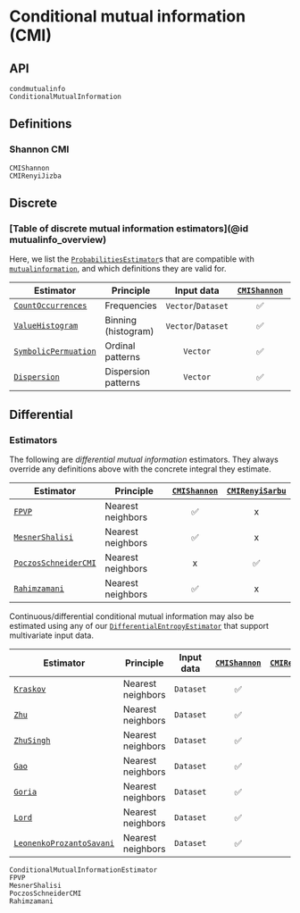 # Conditional mutual information (CMI)

## API

```@docs
condmutualinfo
ConditionalMutualInformation
```

## Definitions

### Shannon CMI

```@docs
CMIShannon
CMIRenyiJizba
```

## Discrete

### [Table of discrete mutual information estimators](@id mutualinfo_overview)

Here, we list the [`ProbabilitiesEstimator`](@ref)s that are compatible with
[`mutualinformation`](@ref), and which definitions they are valid for.

| Estimator                    | Principle           |     Input data     | [`CMIShannon`](@ref) | [`CMIRenyiSarbu`](@ref) |
| ---------------------------- | ------------------- | :----------------: | :------------------: | :----------------: |
| [`CountOccurrences`](@ref)   | Frequencies         | `Vector`/`Dataset` |          ✅          |         ✅         |
| [`ValueHistogram`](@ref)     | Binning (histogram) | `Vector`/`Dataset` |          ✅          |         ✅         |
| [`SymbolicPermuation`](@ref) | Ordinal patterns    |      `Vector`      |          ✅          |         ✅         |
| [`Dispersion`](@ref)         | Dispersion patterns |      `Vector`      |          ✅          |         ✅         |

## Differential

### Estimators

The following are *differential mutual information* estimators. They always
override any definitions above with the concrete integral they estimate.

| Estimator                           | Principle         | [`CMIShannon`](@ref) | [`CMIRenyiSarbu`](@ref) |
| ----------------------------------- | ----------------- | :------------------: | :----------------: |
| [`FPVP`](@ref) | Nearest neighbors |          ✅          |         x          |
| [`MesnerShalisi`](@ref)             | Nearest neighbors |          ✅          |         x          |
| [`PoczosSchneiderCMI`](@ref)        | Nearest neighbors |          x           |         ✅         |
| [`Rahimzamani`](@ref)               | Nearest neighbors |          ✅          |         x          |

Continuous/differential conditional mutual information may also be estimated using any of our
[`DifferentialEntropyEstimator`](@ref) that support multivariate input data.

| Estimator                        | Principle         | Input data | [`CMIShannon`](@ref) | [`CMIRenyiSarbu`](@ref) |
| -------------------------------- | ----------------- | ---------- | :------------------: | :----------------: |
| [`Kraskov`](@ref)                | Nearest neighbors | `Dataset`  |          ✅          |         x          |
| [`Zhu`](@ref)                    | Nearest neighbors | `Dataset`  |          ✅          |         x          |
| [`ZhuSingh`](@ref)               | Nearest neighbors | `Dataset`  |          ✅          |         x          |
| [`Gao`](@ref)                    | Nearest neighbors | `Dataset`  |          ✅          |         x          |
| [`Goria`](@ref)                  | Nearest neighbors | `Dataset`  |          ✅          |         x          |
| [`Lord`](@ref)                   | Nearest neighbors | `Dataset`  |          ✅          |         x          |
| [`LeonenkoProzantoSavani`](@ref) | Nearest neighbors | `Dataset`  |          ✅          |         x          |

```@docs
ConditionalMutualInformationEstimator
FPVP
MesnerShalisi
PoczosSchneiderCMI
Rahimzamani
```

